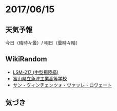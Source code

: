 # 2017/06/15

## 天気予報

今日（晴時々曇）/ 明日（曇時々晴）

## WikiRandom

* [LSM-217 (中型揚陸艦)](https://ja.wikipedia.org/wiki/LSM-217_%28%E4%B8%AD%E5%9E%8B%E6%8F%9A%E9%99%B8%E8%89%A6%29)
* [富山県立魚津工業高等学校](https://ja.wikipedia.org/wiki/%E5%AF%8C%E5%B1%B1%E7%9C%8C%E7%AB%8B%E9%AD%9A%E6%B4%A5%E5%B7%A5%E6%A5%AD%E9%AB%98%E7%AD%89%E5%AD%A6%E6%A0%A1)
* [サン・ヴィンチェンツォ・ヴァッレ・ロヴェート](https://ja.wikipedia.org/wiki/%E3%82%B5%E3%83%B3%E3%83%BB%E3%83%B4%E3%82%A3%E3%83%B3%E3%83%81%E3%82%A7%E3%83%B3%E3%83%84%E3%82%A9%E3%83%BB%E3%83%B4%E3%82%A1%E3%83%83%E3%83%AC%E3%83%BB%E3%83%AD%E3%83%B4%E3%82%A7%E3%83%BC%E3%83%88)

## 気づき

